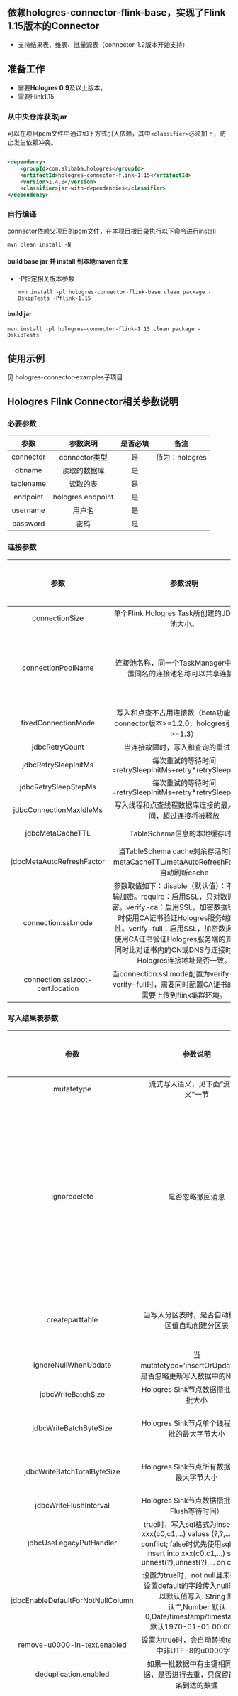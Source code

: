 ## 依赖hologres-connector-flink-base，实现了Flink 1.15版本的Connector

- 支持结果表、维表、批量源表（connector-1.2版本开始支持）

## 准备工作

- 需要**Hologres 0.9**及以上版本。
- 需要Flink1.15

### 从中央仓库获取jar

可以在项目pom文件中通过如下方式引入依赖，其中`<classifier>`必须加上，防止发生依赖冲突。

```xml

<dependency>
    <groupId>com.alibaba.hologres</groupId>
    <artifactId>hologres-connector-flink-1.15</artifactId>
    <version>1.4.0</version>
    <classifier>jar-with-dependencies</classifier>
</dependency>
```

### 自行编译

connector依赖父项目的pom文件，在本项目根目录执行以下命令进行install

```
mvn clean install -N
```

#### build base jar 并 install 到本地maven仓库

- -P指定相关版本参数


  ```
  mvn install -pl hologres-connector-flink-base clean package -DskipTests -Pflink-1.15
  ```

#### build jar

  ```
  mvn install -pl hologres-connector-flink-1.15 clean package -DskipTests
  ```

## 使用示例

见 hologres-connector-examples子项目

## Hologres Flink Connector相关参数说明

### 必要参数

| 参数 | 参数说明 | 是否必填 | 备注 |
| :---: | :---: | :---: | :---: |
| connector | connector类型 | 是 | 值为：hologres |
| dbname | 读取的数据库 | 是 |  |
| tablename | 读取的表 | 是 |  |
| endpoint    | hologres endpoint    | 是 |  |
| username | 用户名 | 是 |  |
| password | 密码 | 是 |  |

### 连接参数

|                参数                 |                                                                                            参数说明                                                                                             | 是否必填 |                          备注                          |
|:---------------------------------:|:-------------------------------------------------------------------------------------------------------------------------------------------------------------------------------------------:|:----:|:----------------------------------------------------:|
|          connectionSize           |                                                                             单个Flink Hologres Task所创建的JDBC连接池大小。                                                                             |  否   |                    默认值为3，和吞吐成正比。                     |
|        connectionPoolName         |                                                                          连接池名称，同一个TaskManager中，表配置同名的连接池名称可以共享连接池                                                                           |  否   | 无默认值，每个表默认使用自己的连接池。如果设置连接池名称，则所有表的connectionSize需要相同 |
|        fixedConnectionMode        |                                                                 写入和点查不占用连接数（beta功能，需要connector版本>=1.2.0，hologres引擎版本>=1.3）                                                                  |  否   |                      默认值：false                       | 
|          jdbcRetryCount           |                                                                                      当连接故障时，写入和查询的重试次数                                                                                      |  否   |                        默认值：10                        | 
|       jdbcRetrySleepInitMs        |                                                                      每次重试的等待时间=retrySleepInitMs+retry*retrySleepStepMs                                                                      |  否   |                     默认值：1000 ms                      | 
|       jdbcRetrySleepStepMs        |                                                                      每次重试的等待时间=retrySleepInitMs+retry*retrySleepStepMs                                                                      |  否   |                     默认值：5000 ms                      | 
|      jdbcConnectionMaxIdleMs      |                                                                              写入线程和点查线程数据库连接的最大Idle时间，超过连接将被释放                                                                               |  否   |                     默认值：60000 ms                     | 
|         jdbcMetaCacheTTL          |                                                                                    TableSchema信息的本地缓存时间                                                                                     |  否   |                     默认值：60000 ms                     | 
|     jdbcMetaAutoRefreshFactor     |                                                          当TableSchema cache剩余存活时间短于 metaCacheTTL/metaAutoRefreshFactor 将自动刷新cache                                                           |  否   |                   默认值：-1, 表示不自动刷新                    | 
|        connection.ssl.mode        | 参数取值如下：disable（默认值）：不启用传输加密。require：启用SSL，只对数据链路加密。verify-ca：启用SSL，加密数据链路，同时使用CA证书验证Hologres服务端的真实性。verify-full：启用SSL，加密数据链路，使用CA证书验证Hologres服务端的真实性，同时比对证书内的CN或DNS与连接时配置的Hologres连接地址是否一致。 |  否   |                 默认值：disable, 表示不启用加密                 | 
| connection.ssl.root-cert.location |                                                        当connection.ssl.mode配置为verify-ca或者verify-full时，需要同时配置CA证书的路径，需要上传到flink集群环境。                                                         |  否   |                        默认值：无                         | 

### 写入结果表参数

|                参数                 |                                                                               参数说明                                                                               | 是否必填 |                                                                                  备注                                                                                   |
|:---------------------------------:|:----------------------------------------------------------------------------------------------------------------------------------------------------------------:|:----:|:---------------------------------------------------------------------------------------------------------------------------------------------------------------------:|
|            mutatetype             |                                                                     流式写入语义，见下面“流式语义”一节<br />                                                                     |  否   |                                                                          默认值：insertorignore                                                                           |
|           ignoredelete            |                                                                             是否忽略撤回消息                                                                             |  否   | 默认值：true，只在流式语义下有效。<br> 在DataStream作业中，用户使用自定义的record类型，因此默认不支持delete消息。如果需要支持消息的回撤，需要在实现RecordConverter时对convert结果设置MutationType，详见hologres-connector-examples子项目示例。 |
|          createparttable          |                                                                     当写入分区表时，是否自动根据分区值自动创建分区表                                                                     |  否   |                                                               默认值为false。建议慎用该功能，确保分区值不会出现脏数据导致创建错误的分区表。                                                               |
|       ignoreNullWhenUpdate        |                                                         当mutatetype='insertOrUpdate'时，是否忽略更新写入数据中的Null值。                                                         |  否   |                                                                              默认值：false。                                                                               |
|        jdbcWriteBatchSize         |                                                                    Hologres Sink节点数据攒批的最大批大小                                                                     |  否   |                                                                                默认值为256                                                                                |
|      jdbcWriteBatchByteSize       |                                                                  Hologres Sink节点单个线程数据攒批的最大字节大小                                                                  |  否   |                                                                   默认值：20971520（2 * 1024 * 1024），2MB                                                                   |
|    jdbcWriteBatchTotalByteSize    |                                                                   Hologres Sink节点所有数据攒批的最大字节大小                                                                   |  否   |                                                                  默认值：20971520（20 * 1024 * 1024），20MB                                                                  |
|      jdbcWriteFlushInterval       |                                                                 Hologres Sink节点数据攒批的最长Flush等待时间）                                                                 |  否   |                                                                            默认值为10000，即10秒                                                                             |
|      jdbcUseLegacyPutHandler      | true时，写入sql格式为insert into xxx(c0,c1,...) values (?,?,...),... on conflict; false时优先使用sql格式为insert into xxx(c0,c1,...) select unnest(?),unnest(?),... on conflict |  否   |                                                                               默认值：false                                                                               | 
| jdbcEnableDefaultForNotNullColumn |                    设置为true时，not null且未在表上设置default的字段传入null时，将以默认值写入. String 默认“”,Number 默认0,Date/timestamp/timestamptz 默认1970-01-01 00:00:00                    |  否   |                                                                               默认值：true                                                                                |
|   remove-u0000-in-text.enabled    |                                                               设置为true时，会自动替换text类型中非UTF-8的u0000字符                                                                |  否   |                                                                               默认值：false                                                                               |
|       deduplication.enabled       |                                                               如果一批数据中有主键相同的数据，是否进行去重，只保留最后一条到达的数据                                                                |  否   |                                                                               默认值：true                                                                                |
|         jdbcCopyWriteMode         |                                                                        是否使用fixed copy方式写入                                                                        |  否   |                       默认值false。fixed copy是hologres1.3新增的能力，相比insert方法，fixed copy方式可以更高的吞吐（因为是流模式），更低的数据延时，更低的客户端内存消耗（因为不攒批)，但不支持回撤, 也不支持写入分区父表。                       |
|        jdbcCopyWriteFormat        |                                                                            底层是否走二进制协议                                                                            |  否   |                                                                  默认为binary。表示使用二进制模式，二进制会更快，否则为文本模式。                                                                  |
|             bulkLoad              |                                                                          是否使用批量copy方式写入                                                                          |  否   |                                                      默认为false。批量copy相比fixed copy，写入时使用的hologres资源更小，目前仅支持写入无主键表                                                       |
|    jdbcCopyWriteDirectConnect     |                                                                            copy模式是否直连                                                                            |  否   |                                   默认值为true。copy的瓶颈往往是VIP endpoint的网络吞吐，因此copy写入模式下会测试当前环境能否直连holo fe，支持的话默认使用直连。此参数设置为false则不进行直连。                                    |

### 维表查询参数

| 参数 | 参数说明 | 是否必填 | 备注 |
| :---: | :---: | :---: | :---: |
|jdbcReadBatchSize|    维表点查最大批次大小|    否|    默认值：128 |
|jdbcReadBatchQueueSize|维表点查请求缓冲队列大小|否|默认值：256 |
|async|是否采用异步方式同步数据|否|默认值：false。异步模式可以并发地处理多个请求和响应，从而连续的请求之间不需要阻塞等待，提高查询的吞吐。但在异步模式下，无法保证请求的绝对顺序。 |
|cache|缓存策略|否|Hologres仅支持以下两种缓存策略：<br/>None（默认值）：无缓存。<br/>LRU：缓存维表里的部分数据。源表的每条数据都会触发系统先在Cache中查找数据，如果未找到，则去物理维表中查找。 |
|cachesize|缓存大小。|否|选择LRU缓存策略后，可以设置缓存大小，默认值为10000行。 |
|cachettlms|更新缓存的时间间隔，单位为毫秒。|否|当选择LRU缓存策略后，可以设置缓存失效的超时时间，默认不过期。|
|cacheempty|是否缓存join结果为空的数据。|否|取值如下：<br/>true（默认值）：表示缓存join结果为空的数据。<br/>false：表示不缓存join结果为空的数据。 |

### Hologres Flink Connector 流式语义

流式语义适用于持续不断往Hologres写入数据

- 流式语义做不做checkpointing，需要根据sink的配置和Hologres表的属性分为 exactly-once 或 at-least-once 语义
- 当Hologres表设有primary key时，Hologres sink可通过幂等性（idempotent）提供exactly-once语义
    - 在有primary key的情况下，出现同pk数据出现多次的情况时，Hologres sink支持以下流式语
        1. insertOrIgnore：保留首次出现的数据，忽略之后的所有数据。默认语义
        1. insertOrReplace：后出现的数据整行替换已有数据
        1. insertOrUpdate：部分替换已有数据。<br />a. 比如一张表有a,b,c,d四个字段，a是pk，然后写入的时候只写入a,b两个字段，在pk重复的情况下，会只更新b字段，c,d原有的值不变

> 说明：
> 1. hologres真实表含有主键的时候，实时写入默认会丢弃后来到来的数据来做去重(insertOrIngore)
> 2. 当mutatetype设置为insertOrUpdate或者insertOrReplace的时候会根据主键做更新
